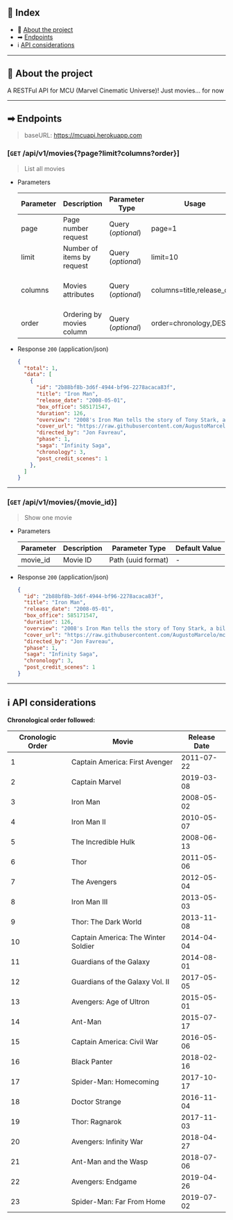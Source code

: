 ## 📖 Index
 - 📑 [About the project](#-about-the-project)
 - ➡ [Endpoints](#-endpoints)
 - ℹ [API considerations](#-api-considerations)

___

## 📑 About the project

A RESTFul API for MCU (Marvel Cinematic Universe)! Just movies... for now
___

## ➡ Endpoints

> baseURL: https://mcuapi.herokuapp.com

### [`GET` /api/v1/movies{?page?limit?columns?order}]
> List all movies
+ Parameters
  <table width="100%">
    <thead>
      <tr>
        <th>Parameter</th>
        <th>Description</th>
        <th>Parameter Type</th>
        <th>Usage</th>
        <th>Default Value</th>
      </tr>
    </thead>
    <tbody>
      <tr>
        <td>page</td>
        <td>Page number request</td>
        <td>Query (<i>optional</i>)</td>
        <td>page=1</td>
        <td>-</td>
      </tr>
      <tr>
        <td>limit</td>
        <td>Number of items by request</td>
        <td>Query (<i>optional</i>)</td>
        <td>limit=10</td>
        <td>-</td>
      </tr>
      <tr>
        <td>columns</td>
        <td>Movies attributes</td>
        <td>Query (<i>optional</i>)</td>
        <td>columns=title,release_date</td>
        <td>All attributes will be returned</td>
      </tr>
      <tr>
        <td>order</td>
        <td>Ordering by movies column</td>
        <td>Query (<i>optional</i>)</td>
        <td>order=chronology,DESC</td>
        <td>-</td>
      </tr>
    </tbody>
  </table>

+ Response `200` (application/json)
  ```json
  {
    "total": 1,
    "data": [
      {
        "id": "2b88bf8b-3d6f-4944-bf96-2278acaca83f",
        "title": "Iron Man",
        "release_date": "2008-05-01",
        "box_office": 585171547,
        "duration": 126,
        "overview": "2008's Iron Man tells the story of Tony Stark, a billionaire industrialist and genius inventor who is kidnapped and forced to build a devastating weapon. Instead, using his intelligence and ingenuity, Tony builds a high-tech suit of armor and escapes captivity. When he uncovers a nefarious plot with global implications, he dons his powerful armor and vows to protect the world as Iron Man.",
        "cover_url": "https://raw.githubusercontent.com/AugustoMarcelo/mcuapi/master/covers/iron-man.jpg",
        "directed_by": "Jon Favreau",
        "phase": 1,
        "saga": "Infinity Saga",
        "chronology": 3,
        "post_credit_scenes": 1
      },
    ]
  }
  ```
---

### [`GET` /api/v1/movies/{movie_id}]
> Show one movie
+ Parameters
  <table width="100%">
    <thead>
      <tr>
        <th>Parameter</th>
        <th>Description</th>
        <th>Parameter Type</th>
        <th>Default Value</th>
      </tr>
    </thead>
    <tbody>
      <tr>
        <td>movie_id</td>
        <td>Movie ID</td>
        <td>Path (uuid format)</td>
        <td>-</td>
      </tr>
    </tbody>
  </table>

+ Response `200` (application/json)
  ```json
  {
    "id": "2b88bf8b-3d6f-4944-bf96-2278acaca83f",
    "title": "Iron Man",
    "release_date": "2008-05-01",
    "box_office": 585171547,
    "duration": 126,
    "overview": "2008's Iron Man tells the story of Tony Stark, a billionaire industrialist and genius inventor who is kidnapped and forced to build a devastating weapon. Instead, using his intelligence and ingenuity, Tony builds a high-tech suit of armor and escapes captivity. When he uncovers a nefarious plot with global implications, he dons his powerful armor and vows to protect the world as Iron Man.",
    "cover_url": "https://raw.githubusercontent.com/AugustoMarcelo/mcuapi/master/covers/iron-man.jpg",
    "directed_by": "Jon Favreau",
    "phase": 1,
    "saga": "Infinity Saga",
    "chronology": 3,
    "post_credit_scenes": 1
  }
  ```
___

## ℹ API considerations

**Chronological order followed:**

| Cronologic Order | Movie | Release Date |
|------------------|-------| ------------ |
| 1 | Captain America: First Avenger | 2011-07-22 |
| 2 | Captain Marvel | 2019-03-08 |
| 3 | Iron Man | 2008-05-02 |
| 4 | Iron Man II | 2010-05-07 |
| 5 | The Incredible Hulk | 2008-06-13 |
| 6 | Thor | 2011-05-06 |
| 7 | The Avengers | 2012-05-04 |
| 8 | Iron Man III | 2013-05-03 |
| 9 | Thor: The Dark World | 2013-11-08 |
| 10 | Captain America: The Winter Soldier | 2014-04-04 |
| 11 | Guardians of the Galaxy | 2014-08-01 |
| 12 | Guardians of the Galaxy Vol. II | 2017-05-05 |
| 13 | Avengers: Age of Ultron | 2015-05-01 |
| 14 | Ant-Man | 2015-07-17 |
| 15 | Captain America: Civil War | 2016-05-06 |
| 16 | Black Panter | 2018-02-16 |
| 17 | Spider-Man: Homecoming | 2017-10-17 |
| 18 | Doctor Strange | 2016-11-04 |
| 19 | Thor: Ragnarok | 2017-11-03 |
| 20 | Avengers: Infinity War | 2018-04-27 |
| 21 | Ant-Man and the Wasp | 2018-07-06 |
| 22 | Avengers: Endgame | 2019-04-26 |
| 23 | Spider-Man: Far From Home | 2019-07-02 |

